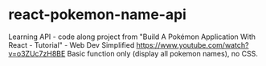 # react-pokemon-name-api
Learning API - code along project from "Build A Pokémon Application With React - Tutorial" -  Web Dev Simplified https://www.youtube.com/watch?v=o3ZUc7zH8BE
Basic function only (display all pokemon names), no CSS.
